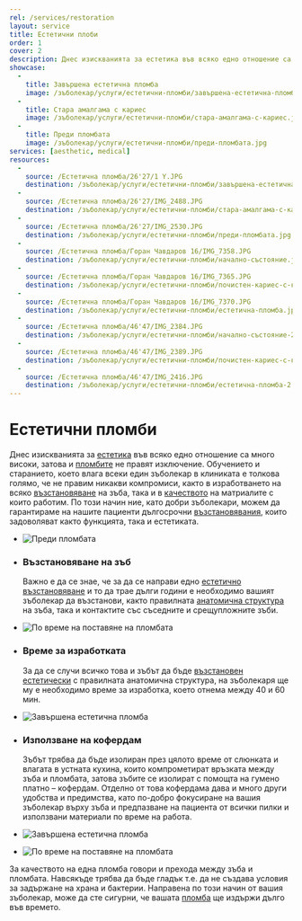 ```yaml
---
rel: /services/restoration
layout: service
title: Естетични плоби
order: 1
cover: 2
description: Днес изискванията за естетика във всяко едно отношение са много високи, затова и пломбите не правят изключение. Със съвременните материали и прецизно изпълнение от страна на зъболекар, те са устойчиви във времето, задоволяващи напълно както функцията, така и естетиката. Естетичните пломби на добър зъболекар, не могат да се различат от естествените зъби.
showcase:
  - 
    title: Завършена естетична пломба
    image: /зъболекар/услуги/естетични-пломби/завършена-естетична-пломба.jpg
  - 
    title: Стара амалгама с кариес
    image: /зъболекар/услуги/естетични-пломби/стара-амалгама-с-кариес.jpg
  - 
    title: Преди пломбата
    image: /зъболекар/услуги/естетични-пломби/преди-пломбата.jpg
services: [aesthetic, medical]
resources:
  -
    source: /Естетична пломба/26'27/1 Y.JPG
    destination: /зъболекар/услуги/естетични-пломби/завършена-естетична-пломба.jpg
  -
    source: /Естетична пломба/26'27/IMG_2488.JPG
    destination: /зъболекар/услуги/естетични-пломби/стара-амалгама-с-кариес.jpg
  -
    source: /Естетична пломба/26'27/IMG_2530.JPG
    destination: /зъболекар/услуги/естетични-пломби/преди-пломбата.jpg
  -
    source: /Естетична пломба/Горан Чавдаров 16/IMG_7358.JPG
    destination: /зъболекар/услуги/естетични-пломби/начално-състояние.jpg
  -
    source: /Естетична пломба/Горан Чавдаров 16/IMG_7365.JPG
    destination: /зъболекар/услуги/естетични-пломби/почистен-кариес-с-кофердам.jpg
  -
    source: /Естетична пломба/Горан Чавдаров 16/IMG_7370.JPG
    destination: /зъболекар/услуги/естетични-пломби/естетична-пломба.jpg
  -
    source: /Естетична пломба/46'47/IMG_2384.JPG
    destination: /зъболекар/услуги/естетични-пломби/начално-състояние-2.jpg
  -
    source: /Естетична пломба/46'47/IMG_2389.JPG
    destination: /зъболекар/услуги/естетични-пломби/почистен-кариес-с-кофердам-2.jpg
  -
    source: /Естетична пломба/46'47/IMG_2416.JPG
    destination: /зъболекар/услуги/естетични-пломби/естетична-пломба-2.jpg
---
```

# Естетични пломби
Днес изискванията за [естетика](../../зъболекар/естетична-стоматология.html "Пълна промяна на усмивката") във всяко едно отношение са много високи, затова и [пломбите](../../стоматология/видове-пломби.html "По какво се различават пломбите") не правят изключение. Обучението и старанието, което влага всеки един зъболекар в клиниката е толкова голямо, че не правим никакви компромиси, както в изработването на всяко [възстановяване](../../стоматология/счупен-зъб.html "Възстановяване на счупен зъб") на зъба, така и в [качеството](../../стоматология/гаранция-за-качество-в-зъболечението.html "Гаранция за качеството на материалите и зъболечението") на матриалите с които работим. По този начин ние, като добри зъболекари, можем да гарантираме на нашите пациенти дългосрочни [възстановявания](../../стоматология/изтриване-на-зъбите.html "Възстановяване на изтрити зъби"), които задоволяват както функцията, така и естетиката.

- ![Преди пломбата](естетични-пломби/начално-състояние.jpg)
- ### Възстановяване на зъб
  Важно е да се знае, че за да се направи едно [естетично възстановяване](../../зъболекар/услуги/бондинг.html "Естетично възстановяване на зъб с бондинг") и то да трае дълги години е необходимо вашият зъболекар да възстанови, както правилната [анатомична структура](../../стоматология/фотополимерна-пломба.html "Фотополимерна пломба") на зъба, така и контактите със съседните и срещупложните зъби.
- ![По време на поставяне на пломбата](естетични-пломби/естетична-пломба.jpg)
- ### Време за изработката
  За да се случи всичко това и зъбът да бъде [възстановен естетически](../../зъболекар/услуги/керамични-инлеи.html "Възстановяване на зъб с керамичен инлей, пинлей") с правилната анатомична структура, на зъболекаря ще му е необходимо време за изработка, което отнема между 40 и 60 мин. 
- ![Завършена естетична пломба](естетични-пломби/почистен-кариес-с-кофердам.jpg)


- ### Използване на кофердам
  Зъбът трябва да бъде изолиран през цялото време от слюнката и влагата в устната кухина, които компрометират връзката между зъба и пломбата, затова зъбите се изолират с помощта на гумено платно – кофердам. Отделно от това кофердама дава и много други удобства и предимства, като по-добро фокусиране на вашия зъболекар върху зъба и предпазване на пациента от всички пилки и използвани материали по време на работа.
- ![Завършена естетична пломба](естетични-пломби/почистен-кариес-с-кофердам-2.jpg)
- ![По време на поставяне на пломбата](естетични-пломби/естетична-пломба-2.jpg)

За качеството на една пломба говори и прехода между зъба и пломбата. Навсякъде трябва да бъде гладък т.е. да не създава условия за задържане на храна и бактерии. Направена по този начин от вашия зъболекар, може да сте сигурни, че вашата [пломба](../../стоматология/малък-кариес.html "Лечение на малък кариес") ще издържи дълго във времето.
